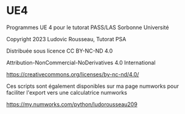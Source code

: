 # UE4
Programmes  UE 4 pour le tutorat  PASS/LAS Sorbonne Université 

Copyright 2023 Ludovic Rousseau, Tutorat PSA

Distribuée sous licence CC BY-NC-ND 4.0 

Attribution-NonCommercial-NoDerivatives 4.0 International  

https://creativecommons.org/licenses/by-nc-nd/4.0/


Ces scripts sont également disponibles sur ma page numworks pour faciliter l'export vers une calculatrice numworks

https://my.numworks.com/python/ludorousseau209
